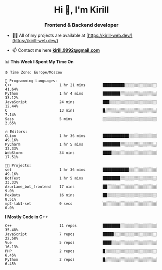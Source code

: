 <h1 align="center">Hi 👋, I'm Kirill</h1>
<h3 align="center">Frontend & Backend developer</h3>

- 👨‍💻 All of my projects are available at [https://kirill-web.dev/](https://kirill-web.dev/)

- 📫 Contact me here **kirill.9992@gmail.com**











<!--START_SECTION:waka-->
📊 **This Week I Spent My Time On** 

```text
⌚︎ Time Zone: Europe/Moscow

💬 Programming Languages: 
C++                      1 hr 21 mins        ██████████░░░░░░░░░░░░░░░   41.64% 
Python                   1 hr 4 mins         ████████░░░░░░░░░░░░░░░░░   33.12% 
JavaScript               24 mins             ███░░░░░░░░░░░░░░░░░░░░░░   12.44% 
C                        13 mins             █░░░░░░░░░░░░░░░░░░░░░░░░   7.14% 
Sass                     5 mins              ░░░░░░░░░░░░░░░░░░░░░░░░░   2.65%

🔥 Editors: 
CLion                    1 hr 36 mins        ████████████░░░░░░░░░░░░░   49.16% 
PyCharm                  1 hr 5 mins         ████████░░░░░░░░░░░░░░░░░   33.33% 
WebStorm                 34 mins             ████░░░░░░░░░░░░░░░░░░░░░   17.51%

🐱‍💻 Projects: 
set                      1 hr 36 mins        ████████████░░░░░░░░░░░░░   49.16% 
BotTest                  1 hr 5 mins         ████████░░░░░░░░░░░░░░░░░   33.33% 
AzurLane_bot_frontend    17 mins             ██░░░░░░░░░░░░░░░░░░░░░░░   9.0% 
PexBots                  16 mins             ██░░░░░░░░░░░░░░░░░░░░░░░   8.51% 
mp2-lab1-set             0 secs              ░░░░░░░░░░░░░░░░░░░░░░░░░   0.0%

```

**I Mostly Code in C++** 

```text
C++                      11 repos            ████████░░░░░░░░░░░░░░░░░   35.48% 
JavaScript               7 repos             █████░░░░░░░░░░░░░░░░░░░░   22.58% 
Vue                      5 repos             ████░░░░░░░░░░░░░░░░░░░░░   16.13% 
PHP                      2 repos             █░░░░░░░░░░░░░░░░░░░░░░░░   6.45% 
Python                   2 repos             █░░░░░░░░░░░░░░░░░░░░░░░░   6.45%

```



<!--END_SECTION:waka-->
